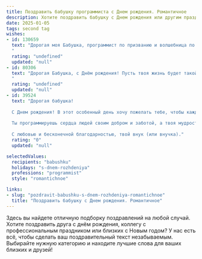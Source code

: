 ```yaml
---
title: Поздравить бабушку программиста c Днем рождения. Романтичное
description: Хотите поздравить бабушку c Днем рождения или другим праздником? Наш ИИ создаст незабываемое поздравление, а вы обязательно выделитесь среди других.  
date: 2025-01-05
tags: second tag
wishes:
- id: 130659
  text: "Дорогая моя Бабушка, программист по призванию и волшебница по жизни!  С Днём рождения! Пусть в твоей жизни, как в безупречном коде, всё будет гармонично, логично и красиво. Желаю тебе океана любви, безграничного счастья, и чтобы каждый день был полон ярких, незабываемых моментов, подобных красочному восходу солнца над бескрайним морем.  Пусть твоя душа всегда остаётся молодой и прекрасной, а сердце бьётся в ритме самой прекрасной мелодии.  Я тебя очень люблю!
  "
  rating: "undefined"
  updated: "null"
- id: 80306
  text: "Дорогая Бабушка, с Днём рождения! Пусть твоя жизнь будет такой же яркой и полнокровной, как код, который ты пишешь, а любовь родных  окутывает тебя теплом и нежностью, словно строки программы, объединенные в единый, неповторимый шедевр.
  "
  rating: "undefined"
  updated: "null"
- id: 39524
  text: "Дорогая бабушка!
  
  С Днем рождения! В этот особенный день хочу пожелать тебе, чтобы каждый момент был наполнен радостью и светом. Ты — как великолепный алгоритм, который с любовью и мудростью создает атмосферу уюта и тепла в нашем доме.
  
  Ты программируешь сердца людей своим добром и заботой, а твоя мудрость помогает нам справляться с трудностями и находить верные решения в жизни. Пусть каждый новый день приносит тебе вдохновение и счастье, а впереди ждут только яркие события и радостные моменты.
  
  С любовью и бесконечной благодарностью, твой внук (или внучка)."
  rating: "0"
  updated: "null"

selectedValues:
  recipients: "babushku"
  holidays: "s-dnem-rozhdeniya"
  professions: "programmist"
  style: "romantichnoe"

links:
- slug: "pozdravit-babushku-s-dnem-rozhdeniya-romantichnoe"
  title: "Поздравить бабушку c Днем рождения. Романтичное"
---
```


Здесь вы найдете отличную подборку поздравлений на любой случай. 
Хотите поздравить друга с днём рождения, коллегу с профессиональным праздником или близких с Новым годом? У нас есть всё, чтобы сделать ваш поздравительный текст незабываемым. Выбирайте нужную категорию и находите лучшие слова для ваших близких и друзей!
